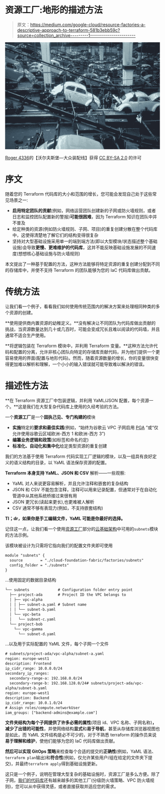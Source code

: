 # 资源工厂:地形的描述方法

> 原文：<https://medium.com/google-cloud/resource-factories-a-descriptive-approach-to-terraform-581b3ebb59c?source=collection_archive---------1----------------------->

![](img/32e3428cfc1c6d697d3d88c1ae82992b.png)

[](https://www.flickr.com/photos/24736216@N07/2994043188)[Roger 4336](https://www.flickr.com/photos/24736216@N07)的【沃尔夫斯堡—大众装配线】获得 [CC BY-SA 2.0](https://creativecommons.org/licenses/by-sa/2.0/?ref=ccsearch&atype=rich) 的许可

# 序文

随着您的 Terraform 代码库的大小和范围的增长，您可能会发现自己处于这些常见场景之一:

*   **启用特定团队的贡献**(例如，网络运营团队创建新的子网或防火墙规则，或者日志和监控团队配置新的警报)**可能很困难**，因为 Terraform 知识在团队中并不普及
*   给定种类的资源(例如防火墙规则、子网、项目)的重复创建分散在整个代码库中，这使得清楚地了解它们的结构变得很复杂
*   坚持对大型基础设施采用单一的端到端方法(即以大型模块/状态描述整个基础设施)会导致**更慢、更难维护的代码库**，这并不能反映基础设施发展的不同速度(想想核心基础设施与防火墙规则)

本文提出了一种基于配置的方法，这种方法能够将特定资源的重复创建分配到不同的存储库中，并使不支持 Terraform 的团队能够为您的 IaC 代码库做出贡献。

# 传统方法

让我们看一个例子，看看我们如何使用传统范围内的解决方案来处理相同种类的多个资源的创建。

**使用提供商内置资源的幼稚定义。**没有解决让不同团队为代码库做出贡献的挑战，当资源数量达到几十或几百时，可能会变成冗长且难以阅读的代码墙，并且通常不适合生产使用。

**将逻辑包装在 Terraform 模块中，并利用 Terraform 变量。**这种方法允许代码和配置的分离，允许非核心团队向特定的存储库贡献代码，并为他们提供一个更容易使用的界面(配置与地形代码)。然而，随着资源数量的增长，你的变量很快变得更加难以解析和理解，一个小小的输入错误就可能导致难以解决的错误。

# 描述性方法

**在 Terraform 资源工厂中包装逻辑，并利用 YaML/JSON 配置，每个资源一个。**这是我们在大型复杂代码库上使用的久经考验的方法。

一个**资源工厂**是一个**固执己见、专门构建的**模块

*   **实施**特定的**要求和最佳实践**(例如，“始终为谷歌云 VPC 子网启用 [PGA](https://cloud.google.com/vpc/docs/configure-private-google-access) ”或“仅允许使用谷歌云区域欧洲-西方 1 和欧洲-西方 3”)
*   **编纂业务逻辑和政策**(如标签和命名约定)
*   **标准化、自动化和集中化**给定类型资源的重复创建

我们的方法基于使用 Terraform 代码实现工厂逻辑的模块，以及一组具有良好定义的语义结构的目录，以 YaML 语法保存资源的配置。

**Terraform 本身支持 YaML、JSON 和 CSV** 解析——一些观察:

*   YaML 对人来说更容易解析，并且允许注释和嵌套的复杂结构
*   JSON 和 CSV 不能包含注释，注释可以用来记录配置，但通常对于在自动化管道中从其他系统桥接过来很有用
*   JSON 更冗长(读起来更长),也更难被人解析
*   CSV 通常不够有表现力(例如，不支持嵌套结构)

**Tl；dr，如果你是手工编辑文件，YaML 可能是你最好的选择。**

记住这一点，让我们看一个使用[资源工厂](https://github.com/GoogleCloudPlatform/cloud-foundation-fabric/tree/master/blueprints/factories)部分的[云基础架构](https://github.com/terraform-google-modules/cloud-foundation-fabric)中可用的`subnets`模块的方法示例。

该模块被设计为只需将它指向我们的配置文件夹即可使用

```
module "subnets" {
  source        = "./cloud-foundation-fabric/factories/subnets"
  config_folder = "./subnets"
}
```

…使用固定的数据目录结构

```
└── subnets             # Configuration folder entry point
  ├── project-ada       # Project ID the VPC belongs to 
  │ ├── vpc-alpha 
  │ │ ├── subnet-a.yaml # Subnet name 
  │ │ └── subnet-b.yaml 
  │ └── vpc-beta 
  │   └── subnet-c.yaml 
  └── project-bob
    └── vpc-gamma
      └── subnet-d.yaml
```

…以及用于实际配置的 YaML 文件，每个子网一个文件

```
# subnets/project-ada/vpc-alpha/subnet-a.yaml 
region: europe-west1 
description: Frontend 
ip_cidr_range: 10.0.0.0/24 
secondary_ip_ranges: 
  secondary-range-a: 192.168.0.0/24
  secondary-range-b: 192.168.128.0/24# subnets/project-ada/vpc-alpha/subnet-b.yaml 
region: europe-west1 
description: Backend 
ip_cidr_range: 10.0.1.0/24 
# Assign roles/compute.networkUser 
iam_groups: ["backend-admins@example.com"]
```

**文件夹结构为每个子网提供了许多必需的属性**(项目 id、VPC 名称、子网名称)**，减少了出错的可能性**，并使网络结构**显式**和**易于导航**，甚至从存储库浏览器视图也是如此，而 YaML 文件结构是必不可少的，对于不熟悉 terraform 的操作员来说**易于理解和维护**，使他们能够为您的 IaC 代码库做出贡献。

**然后可以实现 GitOps 策略**来检查每个合适的提交的**正确性**(例如，YaML 语法、`terraform plan`输出)和**符合性**(例如，仅允许某些用户/组在给定的文件夹下提交)，并最终`terraform apply`得到基础设施更新。

这只是一个例子，说明在管理大型复杂的基础设施时，资源工厂是多么方便。除了子网，[我们的代码库](https://github.com/GoogleCloudPlatform/cloud-foundation-fabric/tree/master/blueprints/factories)还有越来越多的其他工厂(分级防火墙策略、VPC 防火墙规则)，您可以从中获得灵感，或者直接获取并适应您的需求。